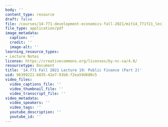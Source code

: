 ```yaml
---
body: ''
content_type: resource
draft: false
file: /courses/14-771-development-economics-fall-2021/mit14_771f21_lec19_pf2.pdf
file_type: application/pdf
image_metadata:
  caption: ''
  credit: ''
  image-alt: ''
learning_resource_types:
- Lecture Notes
license: https://creativecommons.org/licenses/by-nc-sa/4.0/
resourcetype: Document
title: '14.771 Fall 2021 Lecture 19: Public Finance (Part 2)'
uid: 96399221-b035-42e7-93b8-f2ea59d680c5
video_files:
  video_captions_file: ''
  video_thumbnail_file: ''
  video_transcript_file: ''
video_metadata:
  video_speakers: ''
  video_tags: ''
  youtube_description: ''
  youtube_id: ''
---
```

